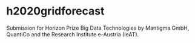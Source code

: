 # h2020gridforecast
Submission for Horizon Prize Big Data Technologies by Mantigma GmbH, QuantiCo and the Research Institute e-Austria (IeAT).
